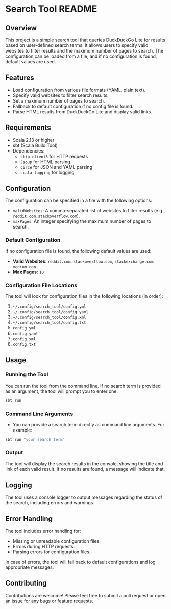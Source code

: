 # Search Tool README

## Overview

This project is a simple search tool that queries DuckDuckGo Lite for results based on user-defined search terms. It allows users to specify valid websites to filter results and the maximum number of pages to search. The configuration can be loaded from a file, and if no configuration is found, default values are used.

## Features

- Load configuration from various file formats (YAML, plain text).
- Specify valid websites to filter search results.
- Set a maximum number of pages to search.
- Fallback to default configuration if no config file is found.
- Parse HTML results from DuckDuckGo Lite and display valid links.

## Requirements

- Scala 2.13 or higher
- sbt (Scala Build Tool)
- Dependencies:
  - `sttp.client3` for HTTP requests
  - `Jsoup` for HTML parsing
  - `circe` for JSON and YAML parsing
  - `scala-logging` for logging

## Configuration

The configuration can be specified in a file with the following options:

- `validWebsites`: A comma-separated list of websites to filter results (e.g., `reddit.com,stackoverflow.com`).
- `maxPages`: An integer specifying the maximum number of pages to search.

### Default Configuration

If no configuration file is found, the following default values are used:

- **Valid Websites**: `reddit.com`, `stackoverflow.com`, `stackexchange.com`, `medium.com`
- **Max Pages**: `10`

### Configuration File Locations

The tool will look for configuration files in the following locations (in order):

1. `~/.config/search_tool/config.yml`
2. `~/.config/search_tool/config.yaml`
3. `~/.config/search_tool/config.xml`
4. `~/.config/search_tool/config.txt`
5. `config.yml`
6. `config.yaml`
7. `config.xml`
8. `config.txt`

## Usage

### Running the Tool

You can run the tool from the command line. If no search term is provided as an argument, the tool will prompt you to enter one.

```bash
sbt run
```

### Command Line Arguments

- You can provide a search term directly as command line arguments. For example:

```bash
sbt run "your search term"
```

### Output

The tool will display the search results in the console, showing the title and link of each valid result. If no results are found, a message will indicate that.

## Logging

The tool uses a console logger to output messages regarding the status of the search, including errors and warnings.

## Error Handling

The tool includes error handling for:

- Missing or unreadable configuration files.
- Errors during HTTP requests.
- Parsing errors for configuration files.

In case of errors, the tool will fall back to default configurations and log appropriate messages.

## Contributing

Contributions are welcome! Please feel free to submit a pull request or open an issue for any bugs or feature requests.
